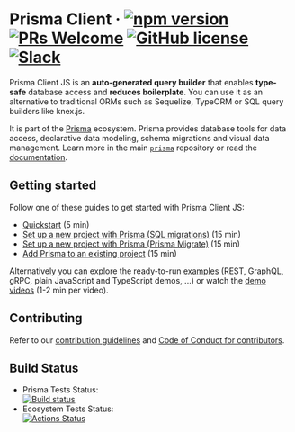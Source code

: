 # Prisma Client &middot; [![npm version](https://img.shields.io/npm/v/@prisma/client.svg?style=flat)](https://www.npmjs.com/package/@prisma/client) [![PRs Welcome](https://img.shields.io/badge/PRs-welcome-brightgreen.svg)](https://github.com/prisma/prisma/blob/main/CONTRIBUTING.md) [![GitHub license](https://img.shields.io/badge/license-Apache%202-blue)](https://github.com/prisma/prisma/blob/main/LICENSE) [![Slack](https://img.shields.io/badge/chat-on%20slack-blue.svg)](https://slack.prisma.io/)

Prisma Client JS is an **auto-generated query builder** that enables **type-safe** database access and **reduces boilerplate**. You can use it as an alternative to traditional ORMs such as Sequelize, TypeORM or SQL query builders like knex.js.

It is part of the [Prisma](https://www.prisma.io/) ecosystem. Prisma provides database tools for data access, declarative data modeling, schema migrations and visual data management. Learn more in the main [`prisma`](https://github.com/prisma/prisma/) repository or read the [documentation](https://www.prisma.io/docs/).

## Getting started

Follow one of these guides to get started with Prisma Client JS:

- [Quickstart](https://www.prisma.io/docs/getting-started/quickstart) (5 min)
- [Set up a new project with Prisma (SQL migrations)](https://www.prisma.io/docs/getting-started/setup-prisma/start-from-scratch-sql) (15 min)
- [Set up a new project with Prisma (Prisma Migrate)](https://www.prisma.io/docs/getting-started/setup-prisma/start-from-scratch-prisma-migrate) (15 min)
- [Add Prisma to an existing project](https://www.prisma.io/docs/getting-started/setup-prisma/add-to-existing-project) (15 min)

Alternatively you can explore the ready-to-run [examples](https://github.com/prisma/prisma-examples/) (REST, GraphQL, gRPC, plain JavaScript and TypeScript demos, ...) or watch the [demo videos](https://www.youtube.com/watch?v=0RhtQgIs-TE&list=PLn2e1F9Rfr6k9PnR_figWOcSHgc_erDr5&index=1) (1-2 min per video).

## Contributing

Refer to our [contribution guidelines](https://github.com/prisma/prisma/blob/main/CONTRIBUTING.md) and [Code of Conduct for contributors](https://github.com/prisma/prisma/blob/main/CODE_OF_CONDUCT.md).

## Build Status

- Prisma Tests Status:  
  [![Build status](https://badge.buildkite.com/590e1981074b70961362481ad8319a831b44a38c5d468d6408.svg?branch=master)](https://buildkite.com/prisma/test-prisma-typescript)
- Ecosystem Tests Status:  
  [![Actions Status](https://github.com/prisma/ecosystem-tests/workflows/test/badge.svg)](https://github.com/prisma/ecosystem-tests/actions)
